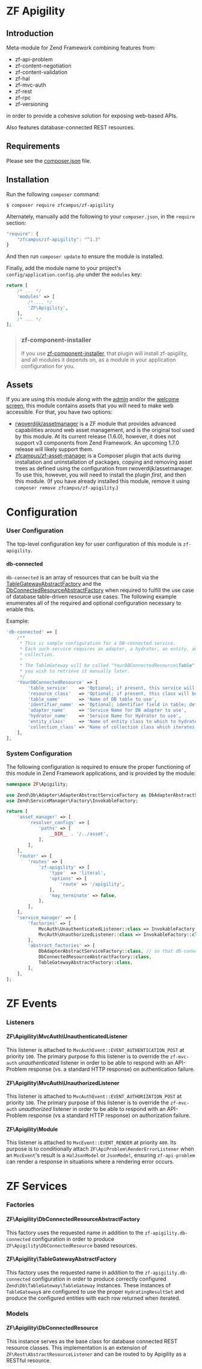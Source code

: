 ZF Apigility
============

Introduction
------------

Meta-module for Zend Framework combining features from:

- zf-api-problem
- zf-content-negotiation
- zf-content-validation
- zf-hal
- zf-mvc-auth
- zf-rest
- zf-rpc
- zf-versioning

in order to provide a cohesive solution for exposing web-based APIs.

Also features database-connected REST resources.

Requirements
------------
  
Please see the [composer.json](https://github.com/zfcampus/zf-apigility/tree/master/composer.json) file.

Installation
------------

Run the following `composer` command:

```console
$ composer require zfcampus/zf-apigility
```

Alternately, manually add the following to your `composer.json`, in the `require` section:

```javascript
"require": {
    "zfcampus/zf-apigility": "^1.3"
}
```

And then run `composer update` to ensure the module is installed.

Finally, add the module name to your project's `config/application.config.php` under the `modules`
key:

```php
return [
    /* ... */
    'modules' => [
        /* ... */
        'ZF\Apigility',
    ],
    /* ... */
];
```

> ### zf-component-installer
>
> If you use [zf-component-installer](https://github.com/zendframework/zf-component-installer),
> that plugin will install zf-apigility, and all modules it depends on, as a
> module in your application configuration for you.

Assets
------

If you are using this module along with the [admin](https://github.com/zfcampus/zf-apigility-admin)
and/or the [welcome screen](https://github.com/zfcampus/zf-apigility-welcome),
this module contains assets that you will need to make web accessible. For that,
you have two options:

- [rwoverdijk/assetmanager](https://github.com/rwoverdijk/AssetManager) is a ZF
  module that provides advanced capabilities around web asset management, and is
  the original tool used by this module. At its current release (1.6.0),
  however, it does not support v3 components from Zend Framework. An upcoming
  1.7.0 release will likely support them.
- [zfcampus/zf-asset-manager](https://github.com/zfcampus/zf-asset-manager) is a
  Composer plugin that acts during installation and uninstallation of packages,
  copying and removing asset trees as defined using the configuration from
  rwoverdijk/assetmanager. To use this, however, you will need to install the
  plugin *first*, and then this module. (If you have already installed this
  module, remove it using `composer remove zfcampus/zf-apigility`.)

Configuration
=============

### User Configuration

The top-level configuration key for user configuration of this module is
`zf-apigility`.

#### db-connected

`db-connected` is an array of resources that can be built via the
[TableGatewayAbstractFactory](#zfapigilitytablegatewayabstractfactory) and the
[DbConnectedResourceAbstractFactory](#zfapigilitydbconnectedresourceabstractfactory) when required
to fulfill the use case of database table-driven resource use cases. The following example
enumerates all of the required and optional configuration necessary to enable this.

Example:

```php
'db-connected' => [
    /**
     * This is sample configuration for a DB-connected service.
     * Each such service requires an adapter, a hydrator, an entity, and a
     * collection.
     *
     * The TableGateway will be called "YourDBConnectedResource\Table" should
     * you wish to retrieve it manually later.
     */
    'YourDBConnectedResource' => [
        'table_service'    => 'Optional; if present, this service will be used as the table gateway',
        'resource_class'   => 'Optional; if present, this class will be used as the db-connected resource',
        'table_name'       => 'Name of DB table to use',
        'identifier_name'  => 'Optional; identifier field in table; defaults to table_name_id or id',
        'adapter_name'     => 'Service Name for DB adapter to use',
        'hydrator_name'    => 'Service Name for Hydrator to use',
        'entity_class'     => 'Name of entity class to which to hydrate',
        'collection_class' => 'Name of collection class which iterates entities; should be a Paginator extension',
    ],
],
```

### System Configuration

The following configuration is required to ensure the proper functioning of this module in Zend
Framework applications, and is provided by the module:

```php
namespace ZF\Apigility;

use Zend\Db\Adapter\AdapterAbstractServiceFactory as DbAdapterAbstractServiceFactory;
use Zend\ServiceManager\Factory\InvokableFactory;

return [
    'asset_manager' => [
        'resolver_configs' => [
            'paths' => [
                __DIR__ . '/../asset',
            ],
        ],
    ],
    'router' => [
        'routes' => [
            'zf-apigility' => [
                'type'  => 'literal',
                'options' => [
                    'route' => '/apigility',
                ],
                'may_terminate' => false,
            ],
        ],
    ],
    'service_manager' => [
        'factories' => [
            MvcAuth\UnauthenticatedListener::class => InvokableFactory::class,
            MvcAuth\UnauthorizedListener::class => InvokableFactory::class,
        ],
        'abstract_factories' => [
            DbAdapterAbstractServiceFactory::class, // so that db-connected works "out-of-the-box"
            DbConnectedResourceAbstractFactory::class,
            TableGatewayAbstractFactory::class,
        ],
    ],
];
```

ZF Events
=========

### Listeners

#### ZF\Apigility\MvcAuth\UnauthenticatedListener

This listener is attached to `MvcAuthEvent::EVENT_AUTHENTICATION_POST` at priority `100`.  The
primary purpose fo this listener is to override the `zf-mvc-auth` _unauthenticated_ listener in
order to be able to respond with an API-Problem response (vs. a standard HTTP response) on
authentication failure.

#### ZF\Apigility\MvcAuth\UnauthorizedListener

This listener is attached to `MvcAuthEvent::EVENT_AUTHORIZATION_POST` at priority `100`.  The
primary purpose of this listener is to override the `zf-mvc-auth` _unauthorized_ listener in order
to be able to respond with an API-Problem response (vs a standard HTTP response) on authorization
failure.

#### ZF\Apigility\Module

This listener is attached to `MvcEvent::EVENT_RENDER` at priority `400`.  Its purpose is to
conditionally attach `ZF\ApiProblem\RenderErrorListener` when an `MvcEvent`'s result is a
`HalJsonModel` or `JsonModel`, ensuring `zf-api-problem` can render a response in situations where
a rendering error occurs.

ZF Services
===========

### Factories

#### ZF\Apigility\DbConnectedResourceAbstractFactory

This factory uses the requested name in addition to the `zf-apigility.db-connected` configuration
in order to produce `ZF\Apigility\DbConnectedResource` based resources.

#### ZF\Apigility\TableGatewayAbstractFactory

This factory uses the requested name in addition to the `zf-apigility.db-connected` configuration
in order to produce correctly configured `Zend\Db\TableGateway\TableGateway` instances.  These
instances of `TableGateway`s are configured to use the proper `HydratingResultSet` and produce
the configured entities with each row returned when iterated.

### Models

#### ZF\Apigility\DbConnectedResource

This instance serves as the base class for database connected REST resource classes.  This
implementation is an extension of `ZF\Rest\AbstractResourceListener` and can be routed to by
Apigility as a RESTful resource.
